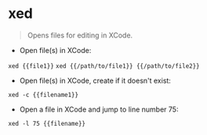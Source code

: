# xed

> Opens files for editing in XCode.

- Open file(s) in XCode:

`xed {{file1}}`
`xed {{/path/to/file1}} {{/path/to/file2}}`

- Open file(s) in XCode, create if it doesn't exist:

`xed -c {{filename1}}`

- Open a file in XCode and jump to line number 75:

`xed -l 75 {{filename}}`
